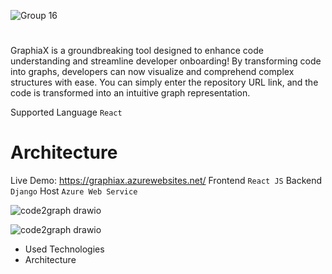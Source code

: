 ![Group 16](https://github.com/MohyiddineDilmi/GraphiaX/assets/33746487/796f0274-c84a-4110-b9ee-b224af59f355)

#

GraphiaX is a groundbreaking tool designed to enhance code understanding and streamline developer onboarding! By transforming code into graphs, developers can now visualize and comprehend complex structures with ease. You can simply enter the repository URL link, and the code is transformed into an intuitive graph representation.

Supported Language `React`

# Architecture

Live Demo: https://graphiax.azurewebsites.net/
Frontend `React JS`
Backend `Django`
Host `Azure Web Service`

![code2graph drawio](https://github.com/MohyiddineDilmi/GraphiaX/assets/33746487/5c93bea5-1073-4e50-ab01-50a90070f96a)


![code2graph drawio](https://github.com/MohyiddineDilmi/GraphiaX/assets/33746487/11f5143a-5ce4-40a5-80bc-5cd7daf6f0d7)




* Used Technologies
* Architecture
